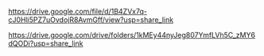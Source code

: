 https://drive.google.com/file/d/1B4ZVx7q-cJ0Hli5PZ7uOvdojR8AvmGff/view?usp=share_link

https://drive.google.com/drive/folders/1kMEy44nyJeg807YmfLVh5C_zMY6dQODi?usp=share_link
